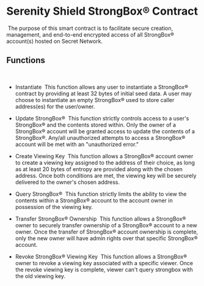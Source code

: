 # Serenity Shield StrongBox® Contract
​
The purpose of this smart contract is to facilitate secure creation, management, and end-to-end encrypted access of all StrongBox® account(s) hosted on Secret Network.
​
## Functions
​
- Instantiate
​
This function allows any user to instantiate a StrongBox® contract by providing at least 32 bytes of initial seed data. A user may choose to instantiate an empty StrongBox® used to store caller address(es) for the user/owner.
​
- Update StrongBox®
​
This function strictly controls access to a user's StrongBox® and the contents stored within. Only the owner of a StrongBox® account will be granted access to update the contents of a StrongBox®. Any/all unauthorized attempts to access a StrongBox® account will be met with an "unauthorized error."
​
- Create Viewing Key
​
This function allows a StrongBox® account owner to create a viewing key assigned to the address of their choice, as long as at least 20 bytes of entropy are provided along with the chosen address. Once both conditions are met, the viewing key will be securely delivered to the owner's chosen address.
​
- Query StrongBox®
​
This function strictly limits the ability to view the contents within a StrongBox® account to the account owner in possession of the viewing key.

- Transfer StrongBox® Ownership
​
This function allows a StrongBox® owner to securely transfer ownership of a StrongBox® account to a new owner. Once the transfer of StrongBox® account ownership is complete, only the new owner will have admin rights over that specific StrongBox® account.
​
- Revoke StrongBox® Viewing Key
​
This function allows a StrongBox® owner to revoke a viewing key associated with a specific viewer. Once the revoke viewing key is complete, viewer can't query strongbox with the old viewing key.